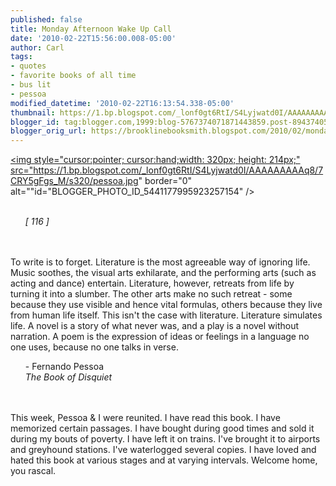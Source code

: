 ```yaml
---
published: false
title: Monday Afternoon Wake Up Call
date: '2010-02-22T15:56:00.008-05:00'
author: Carl
tags:
- quotes
- favorite books of all time
- bus lit
- pessoa
modified_datetime: '2010-02-22T16:13:54.338-05:00'
thumbnail: https://1.bp.blogspot.com/_lonf0gt6RtI/S4Lyjwatd0I/AAAAAAAAAq8/7CRY5gFgs_M/s72-c/pessoa.jpg
blogger_id: tag:blogger.com,1999:blog-5767374071871443859.post-8943740557588518401
blogger_orig_url: https://brooklinebooksmith.blogspot.com/2010/02/monday-afternoon-wake-up-call.html
---
```


<a href="https://1.bp.blogspot.com/_lonf0gt6RtI/S4Lyjwatd0I/AAAAAAAAAq8/7CRY5gFgs_M/s1600-h/pessoa.jpg"><img style="cursor:pointer; cursor:hand;width: 320px; height: 214px;" src="https://1.bp.blogspot.com/_lonf0gt6RtI/S4Lyjwatd0I/AAAAAAAAAq8/7CRY5gFgs_M/s320/pessoa.jpg" border="0" alt=""id="BLOGGER_PHOTO_ID_5441177995923257154" /></a><br /><br /><ul><i>[ 116 ]</i></ul><br /><br />To write is to forget. Literature is the most agreeable way of ignoring life. Music soothes, the visual arts exhilarate, and the performing arts (such as acting and dance) entertain. Literature, however, retreats from life by turning it into a slumber. The other arts make no such retreat - some because they use visible and hence vital formulas, others because they live from human life itself. This isn't the case with literature. Literature simulates life. A novel is a story of what never was, and a play is a novel without narration. A poem is the expression of ideas or feelings in a language no one uses, because no one talks in verse.<br /><ul> - Fernando Pessoa<br /><i>The Book of Disquiet</i></ul><br /><br />This week, Pessoa & I were reunited. I have read this book. I have memorized certain passages. I have bought during good times and sold it during my bouts of poverty. I have left it on trains. I've brought it to airports and greyhound stations. I've waterlogged several copies. I have loved and hated this book at various stages and at varying intervals. Welcome home, you rascal.